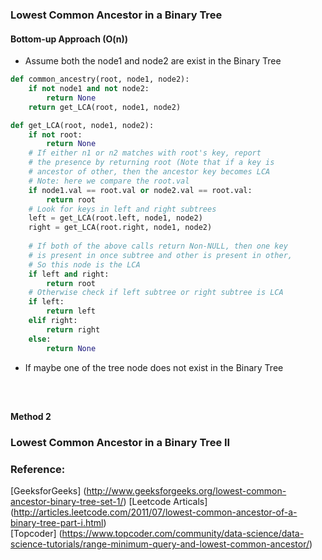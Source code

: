 ### Lowest Common Ancestor in a Binary Tree
#### Bottom-up Approach (O(n))  
* Assume both the node1 and node2 are exist in the Binary Tree 
```python
def common_ancestry(root, node1, node2):
    if not node1 and not node2:
        return None
    return get_LCA(root, node1, node2)

def get_LCA(root, node1, node2):
    if not root: 
        return None
    # If either n1 or n2 matches with root's key, report
    # the presence by returning root (Note that if a key is
    # ancestor of other, then the ancestor key becomes LCA
    # Note: here we compare the root.val 
    if node1.val == root.val or node2.val == root.val:
        return root
    # Look for keys in left and right subtrees
    left = get_LCA(root.left, node1, node2)
    right = get_LCA(root.right, node1, node2)
   
    # If both of the above calls return Non-NULL, then one key
    # is present in once subtree and other is present in other,
    # So this node is the LCA
    if left and right: 
        return root
    # Otherwise check if left subtree or right subtree is LCA
    if left:
        return left
    elif right:
        return right
    else:
        return None
```

* If maybe one of the tree node does not exist in the Binary Tree
```python




```


#### Method 2



### Lowest Common Ancestor in a Binary Tree II

### Reference:
[GeeksforGeeks] (http://www.geeksforgeeks.org/lowest-common-ancestor-binary-tree-set-1/)
[Leetcode Articals] (http://articles.leetcode.com/2011/07/lowest-common-ancestor-of-a-binary-tree-part-i.html)\
[Topcoder] (https://www.topcoder.com/community/data-science/data-science-tutorials/range-minimum-query-and-lowest-common-ancestor/)
